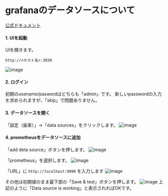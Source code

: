# grafanaのデータソースについて
[公式ドキュメント](https://grafana.com/docs/grafana/latest/datasources/)
#### 1. UIを起動
UIを開きます。
```
http://<ホスト名>:3030
```
![image](https://user-images.githubusercontent.com/91726058/172114323-97e72975-668f-4021-8a5b-92414f5658d2.png)
#### 2. ログイン
初期のusename/paswordはどちらも「admin」です。
新しいpasswordの入力を求められますが、「skip」で問題ありません。
#### 3. データソースを開く
「設定（歯車）」→「data sources」をクリックします。
![image](https://user-images.githubusercontent.com/91726058/172114219-24d02c23-70df-4dcf-af9e-4ca63afc6a42.png)
#### 4. prometheusをデータソースに追加
「add deta source」ボタンを押します。
![image](https://user-images.githubusercontent.com/91726058/172115543-ff33b71d-4c4f-43c0-b291-54b97427d268.png)

「prometheus」を選択します。
![image](https://user-images.githubusercontent.com/91726058/172117470-40afd1ba-bd58-4944-a93e-eef4a851752b.png)

「URL」に ```http://localhost:9090``` を入力します
![image](https://user-images.githubusercontent.com/91726058/172117619-495a7144-5a2c-44d4-ba59-20981d954ae6.png)

その他は初期値のまま最下部の「Save & test」ボタンを押します。
![image](https://user-images.githubusercontent.com/91726058/172117739-6f0770b1-8fdb-4d59-8e81-03ef005c7cb1.png)
上記のように「Data source is working」と表示されればOKです。
